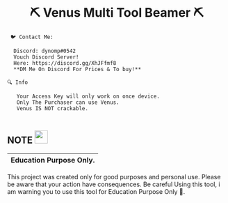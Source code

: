 <h1 align="center">⛏️ Venus Multi Tool Beamer ⛏️ </h1>

<p align="center">

```  
 🐦 Contact Me:
 
  Discord: dynomp#0542
  Vouch Discord Server!
  Here: https://discord.gg/XhJFfmf8
  **DM Me On Discord For Prices & To buy!**

🔍 Info

   Your Access Key will only work on once device.
   Only The Purchaser can use Venus.
   Venus IS NOT crackable.
 
```
</p>

## NOTE  <img src="https://media.giphy.com/media/hvRJCLFzcasrR4ia7z/giphy.gif" width="30px"/>
</h1>

|Education Purpose Only.|
|-------------------------------------------------|
This project was created only for good purposes and personal use.
Please be aware that your action have consequences.
Be careful Using this tool, i am warning you to use this tool for Education Purpose Only 👀.
